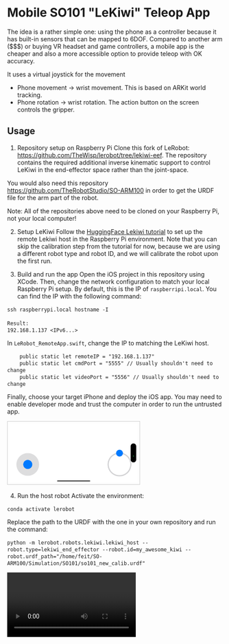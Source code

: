 # Mobile SO101 "LeKiwi" Teleop App

The idea is a rather simple one: using the phone as a controller because it has built-in sensors that can be mapped to 6DOF.
Compared to another arm ($$$) or buying VR headset and game controllers, a mobile app is the cheaper and also a more accessible option to provide teleop with OK accuracy. 

It uses a virtual joystick for the movement

- Phone movement -> wrist movement. This is based on ARKit world tracking.
- Phone rotation -> wrist rotation.
The action button on the screen controls the gripper.

## Usage

1. Repository setup on Raspberry Pi
Clone this fork of LeRobot: https://github.com/TheWisp/lerobot/tree/lekiwi-eef. The repository contains the required additional inverse kinematic support to control LeKiwi in the end-effector space rather than the joint-space.

You would also need this repository https://github.com/TheRobotStudio/SO-ARM100 in order to get the URDF file for the arm part of the robot.

Note: All of the repositories above need to be cloned on your Raspberry Pi, not your local computer!

2. Setup LeKiwi
Follow the [HuggingFace Lekiwi tutorial](https://huggingface.co/docs/lerobot/lekiwi) to set up the remote Lekiwi host in the Raspberry Pi environment. Note that you can skip the calibration step from the tutorial for now, because we are using a different robot type and robot ID, and we will calibrate the robot upon the first run.

3. Build and run the app
Open the iOS project in this repository using XCode. Then, change the network configuration to match your local Raspberry Pi setup. By default, this is the IP of `raspberripi.local`. You can find the IP with the following command:

```
ssh raspberrypi.local hostname -I

Result:
192.168.1.137 <IPv6...>
```

In `LeRobot_RemoteApp.swift`, change the IP to matching the LeKiwi host.
```
    public static let remoteIP = "192.168.1.137"
    public static let cmdPort = "5555" // Usually shouldn't need to change
    public static let videoPort = "5556" // Usually shouldn't need to change
```

Finally, choose your target iPhone and deploy the iOS app. You may need to enable developer mode and trust the computer in order to run the untrusted app.

<img src="IMG_6147.PNG" alt="App preview" width="300" style="border: 1px solid #ccc; padding: 4px;">

4. Run the host robot
Activate the environment:
```
conda activate lerobot
```

Replace the path to the URDF with the one in your own repository and run the command:
```
python -m lerobot.robots.lekiwi.lekiwi_host --robot.type=lekiwi_end_effector --robot.id=my_awesome_kiwi --robot.urdf_path="/home/feit/SO-ARM100/Simulation/SO101/so101_new_calib.urdf"
```

![Result](https://github.com/TheWisp/LeRobot-Remote/blob/730a0b7948620b7a52f38b6f24a23fcc72d706b0/video-55_singular_display.mov)

